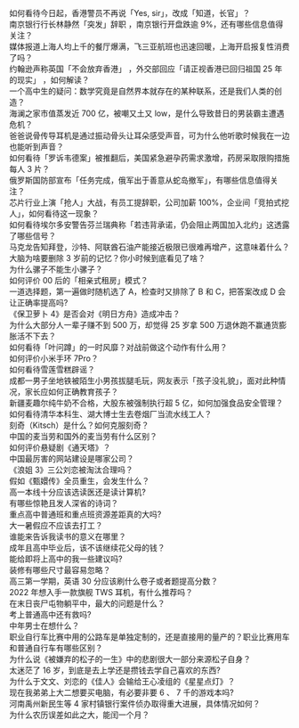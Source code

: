 如何看待今日起，香港警员不再说「Yes, sir」，改成「知道，长官」？  
南京银行行长林静然「突发」辞职 ，南京银行开盘跌逾 9%，还有哪些信息值得关注？  
媒体报道上海人均上千的餐厅爆满，飞三亚航班也迅速回暖，上海开启报复性消费了吗？  
约翰逊声称英国「不会放弃香港」 ，外交部回应「请正视香港已回归祖国 25 年的现实」 ，如何解读？  
一个高中生的疑问：数学究竟是自然界本就存在的某种联系，还是我们人类的创造？  
海澜之家市值蒸发近 700 亿，被嘲又土又 low，是什么导致昔日的男装霸主遭遇危机？  
爸爸说骨传导耳机是通过振动骨头让耳朵感受声音，可为什么他听歌时候我在一边也能听到声音？  
如何看待「罗诉韦德案」被推翻后，美国紧急避孕药需求激增，药房采取限购措施每人 3 片？  
俄罗斯国防部宣布「任务完成，俄军出于善意从蛇岛撤军」，有哪些信息值得关注？  
芯片行业上演「抢人」大战，有员工提辞职，公司加薪 100%，企业间「竞拍式挖人」，如何看待这一现象？  
如何看待埃尔多安警告芬兰瑞典称「若违背承诺，仍会阻止两国加入北约」这透露了哪些信号？  
马克龙告知拜登，沙特、阿联酋石油产能接近极限已很难再增产，这意味着什么？  
大脑为啥要删除 3 岁前的记忆？你小时候到底看见了啥？  
为什么骡子不能生小骡子？  
如何评价 00 后的「相亲式租房」模式？  
一道选择题，第一遍做时随机选了 A，检查时又排除了 B 和 C，把答案改成 D 会让正确率提高吗?  
《保卫萝卜 4》是否会对《明日方舟》造成冲击？  
为什么大部分人一辈子赚不到 500 万，却觉得 25 岁拿 500 万退休跑不赢通货膨胀活不下去？  
如何看待「叶问蹲」的一时风靡？对战前做这个动作有什么用？  
如何评价小米手环 7Pro？  
如何看待雪莲雪糕辟谣？  
成都一男子坐地铁被陌生小男孩拔腿毛玩，网友表示「孩子没礼貌」，面对此种情况，家长应如何正确教育孩子？  
新疆麦趣尔纯牛奶不合格，大股东被强制执行超 5 亿，如何加强食品安全管理？  
如何看待清华本科生、湖大博士生去卷烟厂当流水线工人？  
刻奇（Kitsch）是什么？如何克服刻奇？  
中国的麦当劳和国外的麦当劳有什么区别？  
如何评价悬疑剧《通天塔》？  
中国最厉害的网站建设是哪家公司？  
《浪姐 3》三公刘恋被淘汰合理吗？  
假如《甄嬛传》全员重生，会发生什么？  
高一本线十分应该选读医还是读计算机?  
有哪些惊艳且发人深省的诗词？  
重点高中普通班和重点班资源差距真的大吗?  
大一暑假应不应该去打工？  
谁能来告诉我读书的意义在哪里？  
成年且高中毕业后，该不该继续花父母的钱？  
能给即将上高中的我一些建议吗?  
装修有哪些尺寸最容易忽略？  
高三第一学期，英语 30 分应该刷什么卷子或者题提高分数？  
2022 年想入手一款旗舰 TWS 耳机，有什么推荐吗？  
在末日丧尸屯物躺平中，最大的问题是什么？  
考上普通高中还有救吗?  
中年男士在想什么？  
职业自行车比赛中用的公路车是单独定制的，还是直接用的量产的？职业比赛用车和普通自行车有哪些区别？  
为什么说《被嫌弃的松子的一生》中的悲剧很大一部分来源松子自身？  
太迷茫了 16 岁，到底是去上学还是攒钱去学自己喜欢的东西?  
为什么于文文、刘恋的《佳人》会输给王心凌组的《星星点灯》？  
现在我弟弟上大二想要买电脑，有必要非要 6 、 7 千的游戏本吗?  
河南禹州新民生等 4 家村镇银行案件侦办取得重大进展，具体情况如何？  
为什么农历误差如此之大，能闰一个月？  
